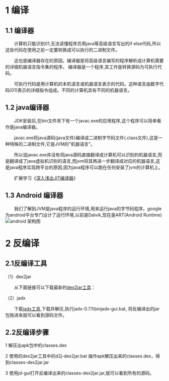 # 1 编译 #
## 1.1 编译器 ##
&emsp;&emsp;计算机只能识别01,无法读懂程序员用java等高级语言写出的if else代码,所以这些代码在使用之前一定要转换成可以执行的二进制文件。

&emsp;&emsp;这也是编译器存在的原因。编译器是将高级语言编写的程序解析成计算机需要的详细机器语言指令集的程序。
编译器是一个程序,其工作是转换源码为可执行代码。

&emsp;&emsp;可执行代码是用计算机的本机语言或机器语言表示的代码。这种语言由数字代码(01)表示的详细指令组成。不同的计算机具有不同的机器语言。
## 1.2 java编译器 ##
&emsp;&emsp;JDK安装后,在bin文件夹下有一个javac.exe的应用程序,这个程序可以简单看作是java编译器。

&emsp;&emsp;javac.exe将java源码(java文件)编译成二进制字节码文件(.class文件),这是一种特殊的二进制文件,它是JVM的"机器语言"。
 
&emsp;&emsp;所以说javac.exe并没有将java源码直接翻译成计算机可以识别的机器语言,而是翻译成了java虚拟机识别的语言,而jvm将其再进一步翻译成对应的机器语言,这是java程序实现跨平台的原因,因为java程序可以跑在任何安装了jvm的计算机上。

&emsp;&emsp;扩展学习《[深入浅出JIT编译器](https://www.ibm.com/developerworks/cn/java/j-lo-just-in-time/index.html "深入浅出JIT编译器")》 
## 1.3 Android 编译器 ##
&emsp;&emsp;我们了解到JVM是java程序的运行环境,用来运行java的字节码程序。google为android平台专门设计了运行环境,以前是Dalvik,现在是ART(Android Runtime)
![android 架构图](https://github.com/hangliebe/MyBlog/tree/master/javaLearning/picture/android_architecture_diagram.jpg)
# 2 反编译 #
## 2.1反编译工具 ##
（1）dex2jar

&emsp;&emsp;从下面链接可以下载最新的[dex2jar工具](https://github.com/pxb1988/dex2jar/releases "dex2jar工具")：


（2）jadx

&emsp;&emsp;下载[jadx工具](https://github.com/skylot/jadx "jadx工具"),下载并解压,执行jadx-0.7.1\binjadx-gui.bat, 将反编译出的jar包拖进来就可以看到源码文件。
## 2.2反编译步骤 ##
1 解压出apk包中的classes.dex

2 使用的dex2jar工具中的d2j-dex2jar.bat 操作apk解压出来的classes.dex，得到classes-dex2jar.jar

3 使用jd-gui打开反编译出来的classes-dex2jar.jar,就可以看到所有的源码。
